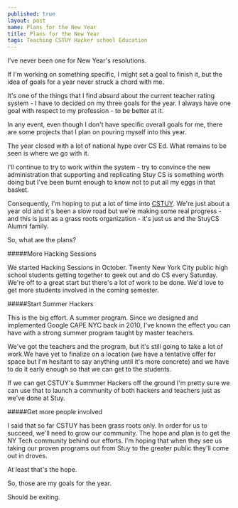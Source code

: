 ```yaml
---
published: true
layout: post
name: Plans for the New Year
title: Plans for the New Year
tags: Teaching CSTUY Hacker school Education
---
```


I've never been one for New Year's resolutions.

If I'm working on something specific, I might set a goal to finish it,
but the idea of goals for a year never struck a chord with me.

It's one of the things that I find absurd about the current teacher
rating system - I have to decided on my three goals for the year. I
always have one goal with respect to my profession - to be better at
it.

In any event, even though I don't have specific overall goals for me,
there are some projects that I plan on pouring myself into this year.

The year closed with a lot of national hype over CS Ed. What remains
to be seen is where we go with it.

I'll continue to try to work within the system - try to convince the
new administration that supporting and replicating Stuy CS is something worth
doing but I've been burnt enough to know not to
put all my eggs in that basket.

Consequently, I'm hoping to put a lot of time into
[CSTUY](http//cstuy.org). We're just about a year old and it's been a
slow road but we're making some real progress - and this is just as a
grass roots organization - it's just us and the StuyCS Alumni family.

So, what are the plans?

#####More Hacking Sessions

We started Hacking Sessions in October. Twenty New York City public
high school students getting together to geek out and do CS every
Saturday. We're off to a great start but there's a lot of work to be
done. We'd love to get more students involved in the coming semester.

#####Start Summer Hackers

This is the big effort. A summer program. Since we designed and
implemented Google CAPE NYC back in 2010, I've known the effect you
can have with a strong summer program taught by master teachers.

We've got the teachers and the program, but it's still going to take a
lot of work.We have yet to finalize on a location (we have a tentative
offer for space but I'm hesitant to say anything until it's more
concrete) and we have to do it early enough so that we can get to the
students.

If we can get CSTUY's Summmer Hackers off the ground I'm pretty sure
we can use that to launch a community of both hackers and teachers
just as we've done at Stuy.

#####Get more people involved

I said that so far CSTUY has been grass roots only. In order for us to
succeed, we'll need to grow our community. The hope and plan is to get
the NY Tech community behind our efforts. I'm hoping that when they see
us taking our proven programs out from Stuy to the greater public
they'll come out in droves.

At least that's the hope.


So, those are my goals for the year.

Should be exiting.
